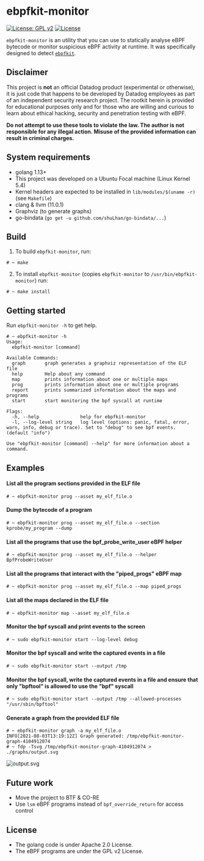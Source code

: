 # ebpfkit-monitor

[![License: GPL v2](https://img.shields.io/badge/License-GPL%20v2-blue.svg)](https://www.gnu.org/licenses/old-licenses/gpl-2.0.en.html)
[![License](https://img.shields.io/badge/License-Apache%202.0-blue.svg)](https://opensource.org/licenses/Apache-2.0)

`ebpfkit-monitor` is an utility that you can use to statically analyse eBPF bytecode or monitor suspicious eBPF activity at runtime. It was specifically designed to detect [`ebpfkit`](https://github.com/Gui774ume/ebpfkit).

## **Disclaimer**
This project is **not** an official Datadog product (experimental or otherwise), it is just code that happens to be developed by Datadog employees as part of an independent security research project. The rootkit herein is provided for educational purposes only and for those who are willing and curious to learn about ethical hacking, security and penetration testing with eBPF.

**Do not attempt to use these tools to violate the law. The author is not responsible for any illegal action. Misuse of the provided information can result in criminal charges.**

## System requirements

- golang 1.13+
- This project was developed on a Ubuntu Focal machine (Linux Kernel 5.4)
- Kernel headers are expected to be installed in `lib/modules/$(uname -r)` (see `Makefile`)
- clang & llvm (11.0.1)
- Graphviz (to generate graphs)
- go-bindata (`go get -u github.com/shuLhan/go-bindata/...`)

## Build

1) To build `ebpfkit-monitor`, run:

```shell script
# ~ make
```

2) To install `ebpfkit-monitor` (copies `ebpfkit-monitor` to `/usr/bin/ebpfkit-monitor`) run:
```shell script
# ~ make install
```

## Getting started

Run `ebpfkit-monitor -h` to get help.

```shell script
# ~ ebpfkit-monitor -h
Usage:
  ebpfkit-monitor [command]

Available Commands:
  graph       graph generates a graphviz representation of the ELF file
  help        Help about any command
  map         prints information about one or multiple maps
  prog        prints information about one or multiple programs
  report      prints summarized information about the maps and programs
  start       start monitoring the bpf syscall at runtime

Flags:
  -h, --help               help for ebpfkit-monitor
  -l, --log-level string   log level (options: panic, fatal, error, warn, info, debug or trace). Set to "debug" to see bpf events. (default "info")

Use "ebpfkit-monitor [command] --help" for more information about a command.
```

## Examples

#### List all the program sections provided in the ELF file

```shell
# ~ ebpfkit-monitor prog --asset my_elf_file.o
```

#### Dump the bytecode of a program

```shell
# ~ ebpfkit-monitor prog --asset my_elf_file.o --section kprobe/my_program --dump
```

#### List all the programs that use the bpf_probe_write_user eBPF helper

```shell
# ~ ebpfkit-monitor prog --asset my_elf_file.o --helper BpfProbeWriteUser
```

#### List all the programs that interact with the "piped_progs" eBPF map

```shell
# ~ ebpfkit-monitor prog --asset my_elf_file.o --map piped_progs
```

#### List all the maps declared in the ELF file

```shell
# ~ ebpfkit-monitor map --asset my_elf_file.o
```

#### Monitor the bpf syscall and print events to the screen

```shell
# ~ sudo ebpfkit-monitor start --log-level debug
```

#### Monitor the bpf syscall and write the captured events in a file

```shell
# ~ sudo ebpfkit-monitor start --output /tmp
```

#### Monitor the bpf syscall, write the captured events in a file and ensure that only "bpftool" is allowed to use the "bpf" syscall

```shell
# ~ sudo ebpfkit-monitor start --output /tmp --allowed-processes "/usr/sbin/bpftool"
```

#### Generate a graph from the provided ELF file

```shell script
# ~ ebpfkit-monitor graph -a my_elf_file.o
INFO[2021-08-03T13:19:12Z] Graph generated: /tmp/ebpfkit-monitor-graph-4104912074
# ~ fdp -Tsvg /tmp/ebpfkit-monitor-graph-4104912074 > ./graphs/output.svg
```

![output.svg](graphs/output.svg)

## Future work

- Move the project to BTF & CO-RE
- Use `lsm` eBPF programs instead of `bpf_override_return` for access control

## License

- The golang code is under Apache 2.0 License.
- The eBPF programs are under the GPL v2 License.